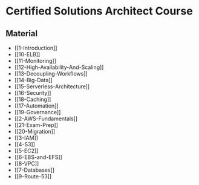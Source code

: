 # Certified Solutions Architect Course

## Material

- [[1-Introduction]]
- [[10-ELB]]
- [[11-Monitoring]]
- [[12-High-Availability-And-Scaling]]
- [[13-Decoupling-Workflows]]
- [[14-Big-Data]]
- [[15-Serverless-Architecture]]
- [[16-Security]]
- [[18-Caching]]
- [[17-Automation]]
- [[19-Governance]]
- [[2-AWS-Fundamentals]]
- [[21-Exam-Prep]]
- [[20-Migration]]
- [[3-IAM]]
- [[4-S3]]
- [[5-EC2]]
- [[6-EBS-and-EFS]]
- [[8-VPC]]
- [[7-Databases]]
- [[9-Route-53]]
